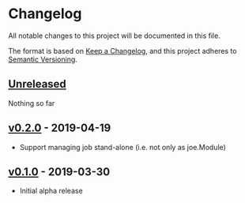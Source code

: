 # Changelog
All notable changes to this project will be documented in this file.

The format is based on [Keep a Changelog](https://keepachangelog.com/en/1.0.0/),
and this project adheres to [Semantic Versioning](https://semver.org/spec/v2.0.0.html).

## [Unreleased]
Nothing so far

## [v0.2.0] - 2019-04-19
- Support managing job stand-alone (i.e. not only as joe.Module)

## [v0.1.0] - 2019-03-30
- Initial alpha release

[Unreleased]: https://github.com/go-joe/cron/compare/v0.2.0...HEAD
[v0.2.0]: https://github.com/go-joe/cron/compare/v0.1.0...v0.2.0
[v0.1.0]: https://github.com/go-joe/cron/releases/tag/v0.1.0
